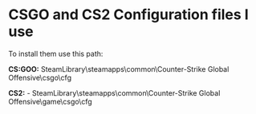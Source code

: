 # CSGO and CS2 Configuration files I use

To install them use this path:

**CS:GOO:** SteamLibrary\steamapps\common\Counter-Strike Global Offensive\csgo\cfg


**CS2:** - SteamLibrary\steamapps\common\Counter-Strike Global Offensive\game\csgo\cfg